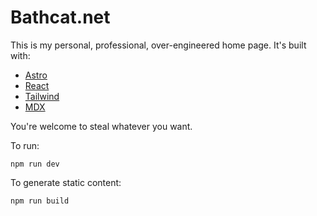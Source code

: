 # Bathcat.net

This is my personal, professional, over-engineered home page. It's built with:

- [Astro](https://astro.build/)
- [React](https://reactjs.org/)
- [Tailwind](https://tailwindcss.com/)
- [MDX](https://mdxjs.com/)

You're welcome to steal whatever you want.

To run:

```
npm run dev
```

To generate static content:

```
npm run build
```
